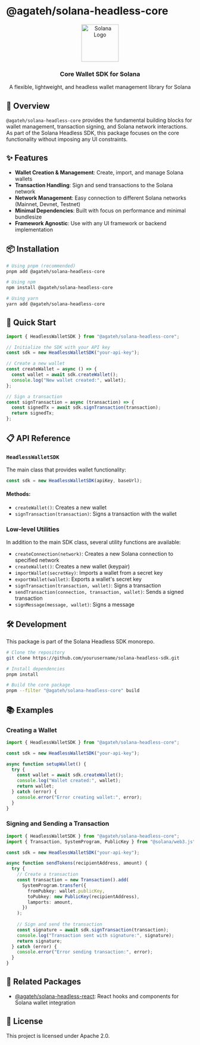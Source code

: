 # @agateh/solana-headless-core

<p align="center">
  <img src="https://iq.wiki/_next/image?url=https%3A%2F%2Fipfs.everipedia.org%2Fipfs%2FQmTaB5ygg5qNMDKmnfPgottNRZTe7PXzMpe3Tg7Bdw57HN&w=1080&q=95" width="100" alt="Solana Logo">
  <h3 align="center">Core Wallet SDK for Solana</h3>
</p>

<p align="center">
  A flexible, lightweight, and headless wallet management library for Solana
</p>

## 🌟 Overview

`@agateh/solana-headless-core` provides the fundamental building blocks for wallet management, transaction signing, and Solana network interactions. As part of the Solana Headless SDK, this package focuses on the core functionality without imposing any UI constraints.

## ✨ Features

- **Wallet Creation & Management**: Create, import, and manage Solana wallets
- **Transaction Handling**: Sign and send transactions to the Solana network
- **Network Management**: Easy connection to different Solana networks (Mainnet, Devnet, Testnet)
- **Minimal Dependencies**: Built with focus on performance and minimal bundlesize
- **Framework Agnostic**: Use with any UI framework or backend implementation

## 📦 Installation

```bash
# Using pnpm (recommended)
pnpm add @agateh/solana-headless-core

# Using npm
npm install @agateh/solana-headless-core

# Using yarn
yarn add @agateh/solana-headless-core
```

## 🚀 Quick Start

```typescript
import { HeadlessWalletSDK } from "@agateh/solana-headless-core";

// Initialize the SDK with your API key
const sdk = new HeadlessWalletSDK("your-api-key");

// Create a new wallet
const createWallet = async () => {
  const wallet = await sdk.createWallet();
  console.log("New wallet created:", wallet);
};

// Sign a transaction
const signTransaction = async (transaction) => {
  const signedTx = await sdk.signTransaction(transaction);
  return signedTx;
};
```

## 📋 API Reference

### `HeadlessWalletSDK`

The main class that provides wallet functionality:

```typescript
const sdk = new HeadlessWalletSDK(apiKey, baseUrl);
```

#### Methods:

- `createWallet()`: Creates a new wallet
- `signTransaction(transaction)`: Signs a transaction with the wallet

### Low-level Utilities

In addition to the main SDK class, several utility functions are available:

- `createConnection(network)`: Creates a new Solana connection to specified network
- `createWallet()`: Creates a new wallet (keypair)
- `importWallet(secretKey)`: Imports a wallet from a secret key
- `exportWallet(wallet)`: Exports a wallet's secret key
- `signTransaction(transaction, wallet)`: Signs a transaction
- `sendTransaction(connection, transaction, wallet)`: Sends a signed transaction
- `signMessage(message, wallet)`: Signs a message

## 🛠️ Development

This package is part of the Solana Headless SDK monorepo.

```bash
# Clone the repository
git clone https://github.com/yourusername/solana-headless-sdk.git

# Install dependencies
pnpm install

# Build the core package
pnpm --filter "@agateh/solana-headless-core" build
```

## 📚 Examples

### Creating a Wallet

```typescript
import { HeadlessWalletSDK } from "@agateh/solana-headless-core";

const sdk = new HeadlessWalletSDK("your-api-key");

async function setupWallet() {
  try {
    const wallet = await sdk.createWallet();
    console.log("Wallet created:", wallet);
    return wallet;
  } catch (error) {
    console.error("Error creating wallet:", error);
  }
}
```

### Signing and Sending a Transaction

```typescript
import { HeadlessWalletSDK } from "@agateh/solana-headless-core";
import { Transaction, SystemProgram, PublicKey } from "@solana/web3.js";

const sdk = new HeadlessWalletSDK("your-api-key");

async function sendTokens(recipientAddress, amount) {
  try {
    // Create a transaction
    const transaction = new Transaction().add(
      SystemProgram.transfer({
        fromPubkey: wallet.publicKey,
        toPubkey: new PublicKey(recipientAddress),
        lamports: amount,
      })
    );
    
    // Sign and send the transaction
    const signature = await sdk.signTransaction(transaction);
    console.log("Transaction sent with signature:", signature);
    return signature;
  } catch (error) {
    console.error("Error sending transaction:", error);
  }
}
```

## 🔗 Related Packages

- [@agateh/solana-headless-react](../react-core/README.md): React hooks and components for Solana wallet integration

## 📜 License

This project is licensed under Apache 2.0.